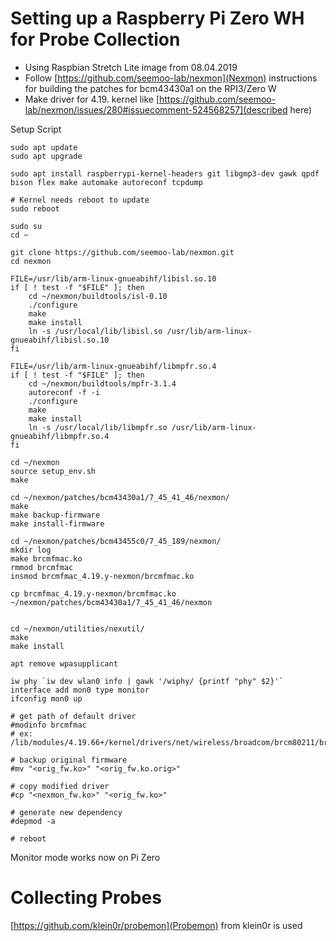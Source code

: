 # Setting up a Raspberry Pi Zero WH for Probe Collection

 - Using Raspbian Stretch Lite image from 08.04.2019
 - Follow [https://github.com/seemoo-lab/nexmon](Nexmon) instructions for building the patches for bcm43430a1 on the RPI3/Zero W
 - Make driver for 4.19. kernel like [https://github.com/seemoo-lab/nexmon/issues/280#issuecomment-524568257](described here)

Setup Script
```
sudo apt update
sudo apt upgrade

sudo apt install raspberrypi-kernel-headers git libgmp3-dev gawk qpdf bison flex make automake autoreconf tcpdump

# Kernel needs reboot to update
sudo reboot

sudo su
cd ~

git clone https://github.com/seemoo-lab/nexmon.git
cd nexmon

FILE=/usr/lib/arm-linux-gnueabihf/libisl.so.10
if [ ! test -f "$FILE" ]; then
    cd ~/nexmon/buildtools/isl-0.10
    ./configure
    make
    make install
    ln -s /usr/local/lib/libisl.so /usr/lib/arm-linux-gnueabihf/libisl.so.10
fi

FILE=/usr/lib/arm-linux-gnueabihf/libmpfr.so.4
if [ ! test -f "$FILE" ]; then
    cd ~/nexmon/buildtools/mpfr-3.1.4
    autoreconf -f -i
    ./configure
    make
    make install
    ln -s /usr/local/lib/libmpfr.so /usr/lib/arm-linux-gnueabihf/libmpfr.so.4
fi

cd ~/nexmon
source setup_env.sh
make

cd ~/nexmon/patches/bcm43430a1/7_45_41_46/nexmon/
make
make backup-firmware
make install-firmware

cd ~/nexmon/patches/bcm43455c0/7_45_189/nexmon/
mkdir log
make brcmfmac.ko
rmmod brcmfmac
insmod brcmfmac_4.19.y-nexmon/brcmfmac.ko

cp brcmfmac_4.19.y-nexmon/brcmfmac.ko ~/nexmon/patches/bcm43430a1/7_45_41_46/nexmon


cd ~/nexmon/utilities/nexutil/
make
make install

apt remove wpasupplicant

iw phy `iw dev wlan0 info | gawk '/wiphy/ {printf "phy" $2}'` interface add mon0 type monitor
ifconfig mon0 up

# get path of default driver
#modinfo brcmfmac
# ex: /lib/modules/4.19.66+/kernel/drivers/net/wireless/broadcom/brcm80211/brcmfmac/brcmfmac.ko

# backup original firmware
#mv "<orig_fw.ko>" "<orig_fw.ko.orig>"

# copy modified driver
#cp "<nexmon_fw.ko>" "<orig_fw.ko>"

# generate new dependency
#depmod -a

# reboot
```

Monitor mode works now on Pi Zero

# Collecting Probes

[https://github.com/klein0r/probemon](Probemon) from klein0r is used
